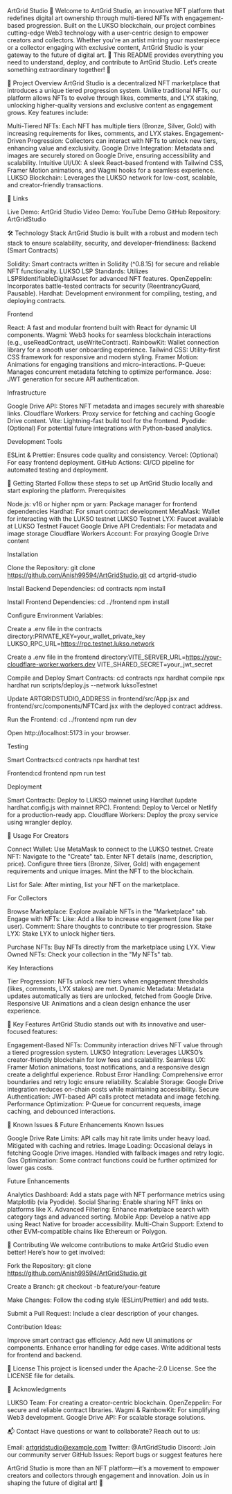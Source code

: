 
ArtGrid Studio 🎨
Welcome to ArtGrid Studio, an innovative NFT platform that redefines digital art ownership through multi-tiered NFTs with engagement-based progression. Built on the LUKSO blockchain, our project combines cutting-edge Web3 technology with a user-centric design to empower creators and collectors. Whether you're an artist minting your masterpiece or a collector engaging with exclusive content, ArtGrid Studio is your gateway to the future of digital art. 🚀
This README provides everything you need to understand, deploy, and contribute to ArtGrid Studio. Let’s create something extraordinary together! 💎

🌟 Project Overview
ArtGrid Studio is a decentralized NFT marketplace that introduces a unique tiered progression system. Unlike traditional NFTs, our platform allows NFTs to evolve through likes, comments, and LYX staking, unlocking higher-quality versions and exclusive content as engagement grows. Key features include:

Multi-Tiered NFTs: Each NFT has multiple tiers (Bronze, Silver, Gold) with increasing requirements for likes, comments, and LYX stakes.
Engagement-Driven Progression: Collectors can interact with NFTs to unlock new tiers, enhancing value and exclusivity.
Google Drive Integration: Metadata and images are securely stored on Google Drive, ensuring accessibility and scalability.
Intuitive UI/UX: A sleek React-based frontend with Tailwind CSS, Framer Motion animations, and Wagmi hooks for a seamless experience.
LUKSO Blockchain: Leverages the LUKSO network for low-cost, scalable, and creator-friendly transactions.


🔗 Links

Live Demo: ArtGrid Studio
Video Demo: YouTube Demo
GitHub Repository: ArtGridStudio


🛠️ Technology Stack
ArtGrid Studio is built with a robust and modern tech stack to ensure scalability, security, and developer-friendliness:
Backend (Smart Contracts)

Solidity: Smart contracts written in Solidity (^0.8.15) for secure and reliable NFT functionality.
LUKSO LSP Standards: Utilizes LSP8IdentifiableDigitalAsset for advanced NFT features.
OpenZeppelin: Incorporates battle-tested contracts for security (ReentrancyGuard, Pausable).
Hardhat: Development environment for compiling, testing, and deploying contracts.

Frontend

React: A fast and modular frontend built with React for dynamic UI components.
Wagmi: Web3 hooks for seamless blockchain interactions (e.g., useReadContract, useWriteContract).
RainbowKit: Wallet connection library for a smooth user onboarding experience.
Tailwind CSS: Utility-first CSS framework for responsive and modern styling.
Framer Motion: Animations for engaging transitions and micro-interactions.
P-Queue: Manages concurrent metadata fetching to optimize performance.
Jose: JWT generation for secure API authentication.

Infrastructure

Google Drive API: Stores NFT metadata and images securely with shareable links.
Cloudflare Workers: Proxy service for fetching and caching Google Drive content.
Vite: Lightning-fast build tool for the frontend.
Pyodide: (Optional) For potential future integrations with Python-based analytics.

Development Tools

ESLint & Prettier: Ensures code quality and consistency.
Vercel: (Optional) For easy frontend deployment.
GitHub Actions: CI/CD pipeline for automated testing and deployment.


🚀 Getting Started
Follow these steps to set up ArtGrid Studio locally and start exploring the platform.
Prerequisites

Node.js: v16 or higher
npm or yarn: Package manager for frontend dependencies
Hardhat: For smart contract development
MetaMask: Wallet for interacting with the LUKSO testnet
LUKSO Testnet LYX: Faucet available at LUKSO Testnet Faucet
Google Drive API Credentials: For metadata and image storage
Cloudflare Workers Account: For proxying Google Drive content

Installation

Clone the Repository:
git clone https://github.com/Anish99594/ArtGridStudio.git
cd artgrid-studio


Install Backend Dependencies:
cd contracts
npm install


Install Frontend Dependencies:
cd ../frontend
npm install


Configure Environment Variables:

Create a .env file in the contracts directory:PRIVATE_KEY=your_wallet_private_key
LUKSO_RPC_URL=https://rpc.testnet.lukso.network


Create a .env file in the frontend directory:VITE_SERVER_URL=https://your-cloudflare-worker.workers.dev
VITE_SHARED_SECRET=your_jwt_secret




Compile and Deploy Smart Contracts:
cd contracts
npx hardhat compile
npx hardhat run scripts/deploy.js --network luksoTestnet


Update ARTGRIDSTUDIO_ADDRESS in frontend/src/App.jsx and frontend/src/components/NFTCard.jsx with the deployed contract address.


Run the Frontend:
cd ../frontend
npm run dev


Open http://localhost:5173 in your browser.



Testing

Smart Contracts:cd contracts
npx hardhat test


Frontend:cd frontend
npm run test



Deployment

Smart Contracts: Deploy to LUKSO mainnet using Hardhat (update hardhat.config.js with mainnet RPC).
Frontend: Deploy to Vercel or Netlify for a production-ready app.
Cloudflare Workers: Deploy the proxy service using wrangler deploy.


📖 Usage
For Creators

Connect Wallet: Use MetaMask to connect to the LUKSO testnet.
Create NFT:
Navigate to the "Create" tab.
Enter NFT details (name, description, price).
Configure three tiers (Bronze, Silver, Gold) with engagement requirements and unique images.
Mint the NFT to the blockchain.


List for Sale: After minting, list your NFT on the marketplace.

For Collectors

Browse Marketplace: Explore available NFTs in the "Marketplace" tab.
Engage with NFTs:
Like: Add a like to increase engagement (one like per user).
Comment: Share thoughts to contribute to tier progression.
Stake LYX: Stake LYX to unlock higher tiers.


Purchase NFTs: Buy NFTs directly from the marketplace using LYX.
View Owned NFTs: Check your collection in the "My NFTs" tab.

Key Interactions

Tier Progression: NFTs unlock new tiers when engagement thresholds (likes, comments, LYX stakes) are met.
Dynamic Metadata: Metadata updates automatically as tiers are unlocked, fetched from Google Drive.
Responsive UI: Animations and a clean design enhance the user experience.


🌈 Key Features
ArtGrid Studio stands out with its innovative and user-focused features:

Engagement-Based NFTs: Community interaction drives NFT value through a tiered progression system.
LUKSO Integration: Leverages LUKSO’s creator-friendly blockchain for low fees and scalability.
Seamless UX: Framer Motion animations, toast notifications, and a responsive design create a delightful experience.
Robust Error Handling: Comprehensive error boundaries and retry logic ensure reliability.
Scalable Storage: Google Drive integration reduces on-chain costs while maintaining accessibility.
Secure Authentication: JWT-based API calls protect metadata and image fetching.
Performance Optimization: P-Queue for concurrent requests, image caching, and debounced interactions.


🐛 Known Issues & Future Enhancements
Known Issues

Google Drive Rate Limits: API calls may hit rate limits under heavy load. Mitigated with caching and retries.
Image Loading: Occasional delays in fetching Google Drive images. Handled with fallback images and retry logic.
Gas Optimization: Some contract functions could be further optimized for lower gas costs.

Future Enhancements

Analytics Dashboard: Add a stats page with NFT performance metrics using Matplotlib (via Pyodide).
Social Sharing: Enable sharing NFT links on platforms like X.
Advanced Filtering: Enhance marketplace search with category tags and advanced sorting.
Mobile App: Develop a native app using React Native for broader accessibility.
Multi-Chain Support: Extend to other EVM-compatible chains like Ethereum or Polygon.


🤝 Contributing
We welcome contributions to make ArtGrid Studio even better! Here’s how to get involved:

Fork the Repository:
git clone https://github.com/Anish99594/ArtGridStudio.git


Create a Branch:
git checkout -b feature/your-feature


Make Changes: Follow the coding style (ESLint/Prettier) and add tests.

Submit a Pull Request: Include a clear description of your changes.


Contribution Ideas:

Improve smart contract gas efficiency.
Add new UI animations or components.
Enhance error handling for edge cases.
Write additional tests for frontend and backend.


📜 License
This project is licensed under the Apache-2.0 License. See the LICENSE file for details.

🙌 Acknowledgments

LUKSO Team: For creating a creator-centric blockchain.
OpenZeppelin: For secure and reliable contract libraries.
Wagmi & RainbowKit: For simplifying Web3 development.
Google Drive API: For scalable storage solutions.


📬 Contact
Have questions or want to collaborate? Reach out to us:

Email: artgridstudio@example.com
Twitter: @ArtGridStudio
Discord: Join our community server
GitHub Issues: Report bugs or suggest features here


ArtGrid Studio is more than an NFT platform—it’s a movement to empower creators and collectors through engagement and innovation. Join us in shaping the future of digital art! 🌟
